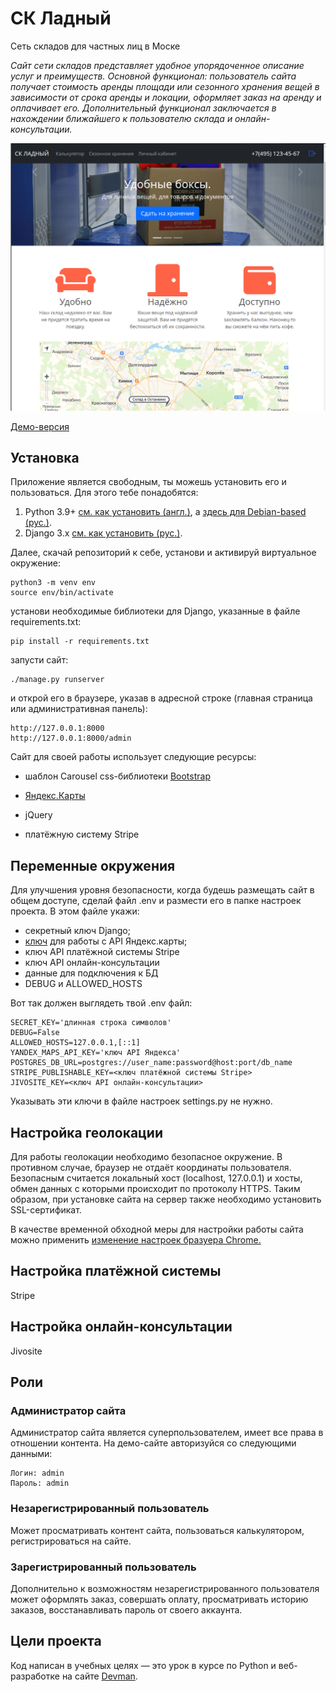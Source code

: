 # СК Ладный
Сеть складов для частных лиц в Моске


*Сайт сети складов представляет удобное упорядоченное описание услуг и преимуществ. Основной функционал: пользователь сайта получает стоимость аренды площади или сезонного хранения вещей в зависимости от срока аренды и локации, оформляет заказ на аренду и оплачивает его. Дополнительный функционал заключается в нахождении ближайшего к пользователю склада и онлайн-консультации.*

![Скриншот приложения](selfstorage.png)

[Демо-версия](http://89.108.64.81/)


## Установка

Приложение является свободным, ты можешь установить его и пользоваться. Для этого тебе понадобятся:
1. Python 3.9+ [см. как установить (англ.)](https://realpython.com/installing-python/), а [здесь для Debian-based (рус.)](http://userone.ru/?q=node/41).
2. Django 3.x [см. как установить (рус.)](https://developer.mozilla.org/ru/docs/Learn/Server-side/Django/development_environment).

Далее, скачай репозиторий к себе, установи и активируй виртуальное окружение: 

    python3 -m venv env
    source env/bin/activate

установи необходимые библиотеки для Django, указанные в файле requirements.txt:

    pip install -r requirements.txt

запусти сайт:

    ./manage.py runserver

и открой его в браузере, указав в адресной строке (главная страница или административная панель):

    http://127.0.0.1:8000
    http://127.0.0.1:8000/admin


Сайт для своей работы использует следующие ресурсы: 

* шаблон Carousel css-библиотеки [Bootstrap](https://getbootstrap.com/)

* [Яндекс.Карты](https://www.yandex.ru/maps)

* jQuery

* платёжную систему Stripe


## Переменные окружения

Для улучшения уровня безопасности, когда будешь размещать сайт в общем доступе, сделай файл .env и размести его в папке настроек проекта. В этом файле укажи:

* секретный ключ Django;
* [ключ](https://yandex.ru/dev/maps/jsapi/doc/2.1/quick-start/index.html#get-api-key) для работы с API Яндекс.карты;
* ключ API платёжной системы Stripe
* ключ API онлайн-консультации
* данные для подключения к БД
* DEBUG и ALLOWED_HOSTS


Вот так должен выглядеть твой .env файл:

    SECRET_KEY='длинная строка символов'
    DEBUG=False
    ALLOWED_HOSTS=127.0.0.1,[::1]
    YANDEX_MAPS_API_KEY='ключ API Яндекса'
    POSTGRES_DB_URL=postgres://user_name:password@host:port/db_name
    STRIPE_PUBLISHABLE_KEY=<ключ платёжной системы Stripe>
    JIVOSITE_KEY=<ключ API онлайн-консультации>
    

Указывать эти ключи в файле настроек settings.py не нужно.

## Настройка геолокации

Для работы геолокации необходимо безопасное окружение. В противном случае, браузер не отдаёт координаты пользователя. Безопасным считается локальный хост (localhost, 127.0.0.1) и хосты, обмен данных с которыми происходит по протоколу HTTPS. Таким образом, при установке сайта на сервер также необходимо установить SSL-сертификат. 

В качестве временной обходной меры для настройки работы сайта можно применить [изменение настроек бразуера Chrome.](https://stackoverflow.com/a/55858436/14354180)

## Настройка платёжной системы

Stripe


## Настройка онлайн-консультации

Jivosite

## Роли

### Администратор сайта

Администратор сайта является суперпользователем, имеет все права в отношении контента. На демо-сайте авторизуйся со следующими данными:

    Логин: admin
    Пароль: admin

### Незарегистрированный пользователь

Может просматривать контент сайта, пользоваться калькулятором, регистрироваться на сайте.

### Зарегистрированный пользователь

Дополнительно к возможностям незарегистрированного пользователя может оформлять заказ, совершать оплату, просматривать историю заказов, восстанавливать пароль от своего аккаунта.

## Цели проекта

Код написан в учебных целях — это урок в курсе по Python и веб-разработке на сайте [Devman](https://dvmn.org).



